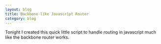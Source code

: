 ```yaml
---              
layout: blog
title: Backbone-like Javascript Router
category: blog
---
```

Tonight I created this quick little script to handle routing in javascript much like the backbone router works.

<script src="https://gist.github.com/braznaavtrav/6664528.js"></script>